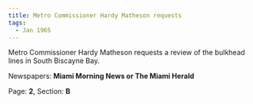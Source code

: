 ```yaml
---  
title: Metro Commissioner Hardy Matheson requests  
tags:  
  - Jan 1965  
---  
```

  
Metro Commissioner Hardy Matheson requests a review of the bulkhead lines in South Biscayne Bay.  
  
Newspapers: **Miami Morning News or The Miami Herald**  
  
Page: **2**, Section: **B** 
